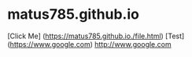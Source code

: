 # matus785.github.io

[Click Me] (https://matus785.github.io./file.html)
[Test] (https://www.google.com)
<http://www.google.com>
